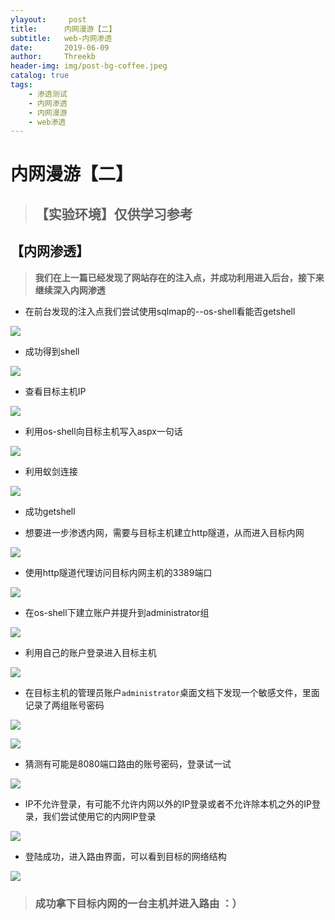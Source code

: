 ```yaml
---
ylayout:     post
title:      内网漫游【二】
subtitle:   web-内网渗透
date:       2019-06-09
author:     Threekb
header-img: img/post-bg-coffee.jpeg
catalog: true
tags:
    - 渗透测试
    - 内网渗透
    - 内网漫游
    - web渗透
---
```


# 内网漫游【二】

> ## **【实验环境】仅供学习参考**

## 【内网渗透】

>  **我们在上一篇已经发现了网站存在的注入点，并成功利用进入后台，接下来继续深入内网渗透**

* 在前台发现的注入点我们尝试使用sqlmap的--os-shell看能否getshell

![](https://threekb-1259310634.cos.ap-beijing.myqcloud.com/blog/20190609142449.png)

* 成功得到shell

![](https://threekb-1259310634.cos.ap-beijing.myqcloud.com/blog/20190609142523.png)

* 查看目标主机IP

![](https://threekb-1259310634.cos.ap-beijing.myqcloud.com/blog/20190609150105.png)

* 利用os-shell向目标主机写入aspx一句话

![](https://threekb-1259310634.cos.ap-beijing.myqcloud.com/blog/20190609143049.png)

* 利用蚁剑连接

![](https://threekb-1259310634.cos.ap-beijing.myqcloud.com/blog/20190609143142.png)

* 成功getshell

* 想要进一步渗透内网，需要与目标主机建立http隧道，从而进入目标内网

![](https://threekb-1259310634.cos.ap-beijing.myqcloud.com/blog/20190609143240.png)

* 使用http隧道代理访问目标内网主机的3389端口

![](https://threekb-1259310634.cos.ap-beijing.myqcloud.com/blog/20190609143722.png)

* 在os-shell下建立账户并提升到administrator组

![](https://threekb-1259310634.cos.ap-beijing.myqcloud.com/blog/20190609143659.png)

* 利用自己的账户登录进入目标主机

![](https://threekb-1259310634.cos.ap-beijing.myqcloud.com/blog/20190609143836.png)

* 在目标主机的管理员账户`administrator`桌面文档下发现一个敏感文件，里面记录了两组账号密码

![](https://threekb-1259310634.cos.ap-beijing.myqcloud.com/blog/20190609144013.png)

![](https://threekb-1259310634.cos.ap-beijing.myqcloud.com/blog/20190609144029.png)

* 猜测有可能是8080端口路由的账号密码，登录试一试

![](https://threekb-1259310634.cos.ap-beijing.myqcloud.com/blog/20190609144115.png)

* IP不允许登录，有可能不允许内网以外的IP登录或者不允许除本机之外的IP登录，我们尝试使用它的内网IP登录

![](https://threekb-1259310634.cos.ap-beijing.myqcloud.com/blog/20190609144357.png)

* 登陆成功，进入路由界面，可以看到目标的网络结构

![](https://threekb-1259310634.cos.ap-beijing.myqcloud.com/blog/20190609144256.png)



> ### **成功拿下目标内网的一台主机并进入路由 ：）**
